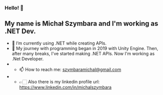 ### Hello! 👋
## My name is Michał Szymbara and I'm working as .NET Dev.

- 🌱 I’m currently using .NET while creating APIs.
- 📕 My journey with programming began in 2019 with Unity Engine. Then, after many breaks, I've started making .NET APIs. Now I'm working as .Net Developer.
- - 📫 How to reach me: szymbaramichal@gmail.com
- - 👉🏻 Also there is my linkedin profile url: https://www.linkedin.com/in/michalszymbara 
